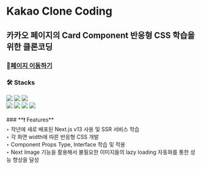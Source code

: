 # Kakao Clone Coding

## 카카오 페이지의 Card Component 반응형 CSS 학습을 위한 클론코딩

### 🔗[페이지 이동하기](https://kakao-tau.vercel.app/)

### **🛠️ Stacks**

<div>
<img src="https://img.shields.io/badge/html-1572B6?style=for-the-badge&logo=html5&logoColor=white"> 
<img src="https://img.shields.io/badge/css-1572B6?style=for-the-badge&logo=css3&logoColor=white"> 
<img src="https://img.shields.io/badge/javascript-F7DF1E?style=for-the-badge&logo=javascript&logoColor=black"> 
<br>
 <img src="https://img.shields.io/badge/react-61DAFB?style=for-the-badge&logo=react&logoColor=black"> 
<img src="https://img.shields.io/badge/TypeScript-3178c6?style=for-the-badge&logo=TypeScript&logoColor=white">
<img src="https://img.shields.io/badge/Next.js-339933?style=for-the-badge&logo=Next.js&logoColor=white">
 <img src="https://img.shields.io/badge/styled components-DB7093?style=for-the-badge&logo=styledcomponents&logoColor=white">
 </div>

<br>
### **❗ Features**

<div>‣ 작년에 새로 배포된 Next.js v13 사용 및 SSR 서비스 학습</div>
<div>‣ 각 화면 width에 따른 반응형 CSS 개발</div>
<div>‣ Component Props Type, Interface 학습 및 적용</div>
<div>‣ Next Image 기능을 활용해서 불필요한 이미지들의 lazy loading 자동화를 통한 성능 향상을 달성</div>
